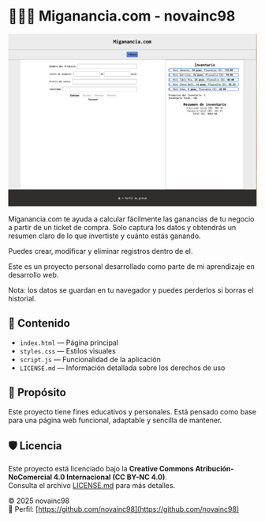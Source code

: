 # 🧑🏻‍💻 Miganancia.com - novainc98
![Miganancia.com](assets/img.png)

Miganancia.com te ayuda a calcular fácilmente las ganancias de tu negocio a partir de un ticket de compra. Solo captura los datos y obtendrás un resumen claro de lo que invertiste y cuánto estás ganando.

Puedes crear, modificar y eliminar registros dentro de el.

Este es un proyecto personal desarrollado como parte de mi aprendizaje en desarrollo web.

Nota: los datos se guardan en tu navegador y puedes perderlos si borras el historial.

## 📁 Contenido

- `index.html` — Página principal
- `styles.css` — Estilos visuales
- `script.js` — Funcionalidad de la aplicación
- `LICENSE.md` — Información detallada sobre los derechos de uso

## 🚀 Propósito

Este proyecto tiene fines educativos y personales. Está pensado como base para una página web funcional, adaptable y sencilla de mantener.

## 🛡️ Licencia

Este proyecto está licenciado bajo la **Creative Commons Atribución-NoComercial 4.0 Internacional (CC BY-NC 4.0)**.  
Consulta el archivo [LICENSE.md](./LICENSE.md) para más detalles.

© 2025 novainc98  
🔗 Perfil: [https://github.com/novainc98](https://github.com/novainc98)
